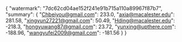{
    "watermark": "7dc62cd04ae152f241e91b715a110a89967f87b7", 
    "summary": {
        "Chbeiyou@gmail.com": 233.0, 
        "axia@macalester.edu": 281.58, 
        "xingyun27221@gmail.com": 50.49, 
        "Hding@macalester.edu": -218.3, 
        "hongyuwang87@gmail.com": 23.72, 
        "yunxing@upthere.com": -188.96, 
        "wangyufei2009@gmail.com": -181.56
    }
}